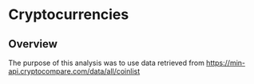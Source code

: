 # Cryptocurrencies



## Overview

The purpose of this analysis was to use data retrieved from https://min-api.cryptocompare.com/data/all/coinlist
